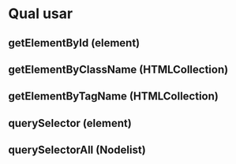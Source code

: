 # Qual usar

## getElementById (element)
## getElementByClassName (HTMLCollection)
## getElementByTagName (HTMLCollection)
## querySelector (element)
## querySelectorAll (Nodelist)